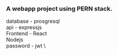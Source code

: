 ### A webapp project using PERN stack.
database - prosgresql \
 api - expressjs \
 Frontend - React \
 Nodejs \
 password - jwt \
